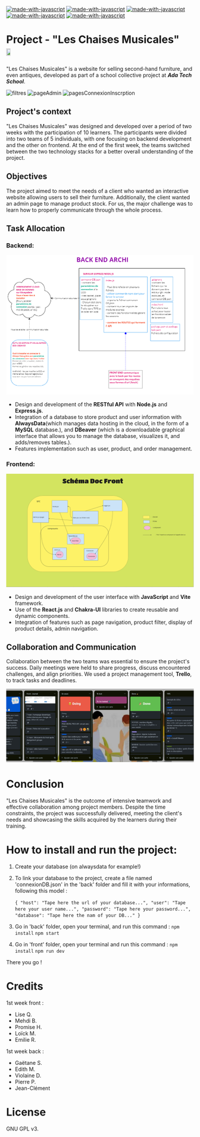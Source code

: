 [![made-with-javascript](https://img.shields.io/badge/Made%20with-Javascript-326996.svg)](https://www.javascript.com)
[![made-with-javascript](https://img.shields.io/badge/Made%20with-React+Vite-326996.svg)](https://www.javascript.com)
[![made-with-javascript](https://img.shields.io/badge/Made%20with-NodeJS+Express-326996.svg)](https://www.javascript.com)
[![made-with-javascript](https://img.shields.io/badge/Made%20with-ChakraUI-326996.svg)](https://www.javascript.com)
[![made-with-javascript](https://img.shields.io/badge/Made%20with-MySQL-326996.svg)](https://www.javascript.com)

# Project - "Les Chaises Musicales" <img src="https://github.com/adatechschool/projet-collectif-plateforme-de-meubles-leschaisesmusicales/blob/main/front/src/assets/images/logo.png" width=15% height=15%>

"Les Chaises Musicales" is a website for selling second-hand furniture, and even antiques, developed as part of a school collective project at **_Ada Tech School_**.

![filtres](https://github.com/adatechschool/projet-collectif-plateforme-de-meubles-leschaisesmusicales/assets/146881805/aa0e85d3-daa9-4748-872e-f83cf429e77b)
![pageAdmin](https://github.com/adatechschool/projet-collectif-plateforme-de-meubles-leschaisesmusicales/assets/146881805/a09f8fb4-e48b-4909-a71e-1a4ffec88dee)
![pagesConnexionInscrption](https://github.com/adatechschool/projet-collectif-plateforme-de-meubles-leschaisesmusicales/assets/146881805/12f2b52d-07c0-43d1-8cd0-ef419610f46b)

## Project's context

"Les Chaises Musicales" was designed and developed over a period of two weeks with the participation of 10 learners. The participants were divided into two teams of 5 individuals, with one focusing on backend development and the other on frontend. At the end of the first week, the teams switched between the two technology stacks for a better overall understanding of the project.

## Objectives

The project aimed to meet the needs of a client who wanted an interactive website allowing users to sell their furniture. Additionally, the client wanted an admin page to manage product stock.
For us, the major challenge was to learn how to properly communicate through the whole process.

## Task Allocation

### Backend:

![Architecture back](/front/src/assets/images/archi%20back.png "Archi back")

- Design and development of the **RESTful API** with **Node.js** and **Express.js**.
- Integration of a database to store product and user information with **AlwaysData**(which manages data hosting in the cloud, in the form of a **MySQL** database.), and **DBeaver** (which is a downloadable graphical interface that allows you to manage the database, visualizes it, and adds/removes tables.).
- Features implementation such as user, product, and order management.

### Frontend:

![Architecture front](/front/src/assets/images/Archi%20front.png "Archi front")

- Design and development of the user interface with **JavaScript** and **Vite** framework.
- Use of the **React.js** and **Chakra-UI** libraries to create reusable and dynamic components.
- Integration of features such as page navigation, product filter, display of product details, admin navigation.

## Collaboration and Communication

Collaboration between the two teams was essential to ensure the project's success. Daily meetings were held to share progress, discuss encountered challenges, and align priorities. We used a project management tool, **Trello**, to track tasks and deadlines.

![Organization with Trello](/front/src/assets/images/trello.jpg "Trello")

# Conclusion

"Les Chaises Musicales" is the outcome of intensive teamwork and effective collaboration among project members. Despite the time constraints, the project was successfully delivered, meeting the client's needs and showcasing the skills acquired by the learners during their training.

# How to install and run the project:

1. Create your database (on alwaysdata for example!)
2. To link your database to the project, create a file named 'connexionDB.json' in the 'back' folder and fill it with your informations, following this model :

   `{
"host": "Tape here the url of your database...",
"user": "Tape here your user name...",
"password": "Tape here your password...",
"database": "Tape here the nam of your DB..."
}`

3. Go in 'back' folder, open your terminal, and run this command :
   `npm install`
   `npm start`

4. Go in 'front' folder, open your terminal and run this command :
   `npm install`
   `npm run dev`

There you go !

# Credits

1st week front :

- Lise Q.
- Mehdi B.
- Promise H.
- Loïck M.
- Emilie R.

1st week back :

- Gaëtane S.
- Edith M.
- Violaine D.
- Pierre P.
- Jean-Clément

# License

GNU GPL v3.
